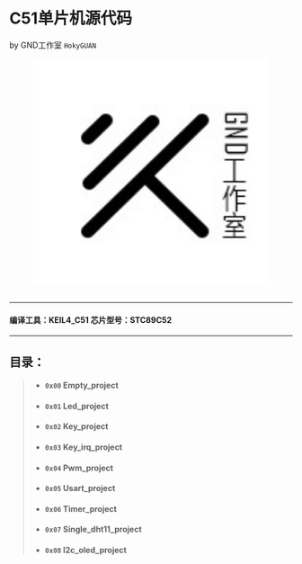 # C51单片机源代码
by GND工作室 `HokyGUAN`

<div align="center">
<img src="./pic/GND-logo.jpg" height="400" width="420" >
 </div>
 <br>
 
***
#### 编译工具：KEIL4_C51 芯片型号：STC89C52
---
## 目录：

>* #### `0x00`  Empty_project
>* #### `0x01`  Led_project
>* #### `0x02`  Key_project
>* #### `0x03`  Key_irq_project
>* #### `0x04`  Pwm_project
>* #### `0x05`  Usart_project
>* #### `0x06`  Timer_project
>* #### `0x07`  Single_dht11_project
>* #### `0x08`  I2c_oled_project

